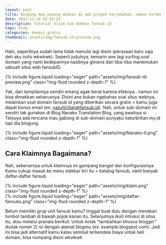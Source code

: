 ```yaml
---
layout: post
title: Bingung mau pasang domain di web proyek terjemahan, namun terkendala biaya? FansubID memberikan sub-domain gratis buat kamu
date: 2023-11-18 15:54:23
description: Tutorial klaim sub-domain fansub id
tags: blog
categories: domain gratis
thumbnail: assets/img/fansub-id-preview.png
---
```


Halo, sepertinya sudah lama tidak menulis lagi disini (perasaan baru saja deh aku nulis wkwkwk). Seperti judulnya, kemarin ane lagi surfing soal domain yang nanti kedepannya nasibnya gimana dan tiba-tiba menemukan sebuah situs web fansubID.

<div class="row mt-3">
    <div class="col-sm mt-3 mt-md-0">
        {% include figure.liquid loading="eager" path="assets/img/fansub-id-preview.png" class="img-fluid rounded z-depth-1" %}
    </div>
</div>

Yak, dari tampilannya sendiri emang agak berat karena efeknya.. namun ini bisa dimatikan seharusnya. Disini ane bukan ngebahas soal situs webnya, melainkan soal domain fansub id yang diberikan secara gratis + kamu juga dapat bonus email (ex: naturbrilian@fansub.id). Nah, untuk sub-domain ini sendiri tak gunakan di Blog Nanako Translation Blog, yang awalnya si Tetsuya ada rencana mau gabung di sub-domain punyaku naturbrilian.my.id tapi dia bingung.

<div class="row mt-3">
    <div class="col-sm mt-3 mt-md-0">
        {% include figure.liquid loading="eager" path="assets/img/Nanako-tl.png" class="img-fluid rounded z-depth-1" %}
    </div>
</div>

## Cara Klaimnya Bagaimana?
Nah, sebenarnya untuk klaimnya ini gampang banget dan konfigurasinya. Kamu cukup masuk ke menu sidebar kiri itu > katalog fansub, nanti banyak daftar-daftar fansub

<div class="row mt-3">
    <div class="col-sm mt-3 mt-md-0">
        {% include figure.liquid loading="eager" path="assets/img/klaim.png" class="img-fluid rounded z-depth-1" %}
    </div>
</div>

<div class="row mt-3">
    <div class="col-sm mt-3 mt-md-0">
        {% include figure.liquid loading="eager" path="assets/img/daftar-fansubs.png" class="img-fluid rounded z-depth-1" %}
    </div>
</div>

Belum memiliki grup unit fansub kamu? tinggal buat dulu dengan menekan tombol tambah di bawah pojok kanan itu. Selanjutnya ikuti intruksi di situs itu, atau melalui pranala berikut. Untuk kotak "tambahkan khusus blogger" (kotak nomer 2) isi dengan alamat blogmu (ex: example.blogspot.com). Jadi ini bisa jadi alternatif kamu kalau semisal terkendala biaya untuk beli domain, bisa numpang disini wkwkwk


